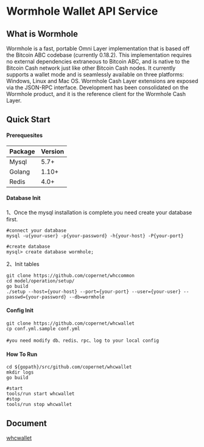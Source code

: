 # Wormhole Wallet API Service



## What is Wormhole

Wormhole is a fast, portable Omni Layer implementation that is based off the Bitcoin ABC codebase (currently 0.18.2). This implementation requires no external dependencies extraneous to Bitcoin ABC, and is native to the Bitcoin Cash network just like other Bitcoin Cash nodes. It currently supports a wallet mode and is seamlessly available on three platforms: Windows, Linux and Mac OS. Wormhole Cash Layer extensions are exposed via the JSON-RPC interface. Development has been consolidated on the Wormhole product, and it is the reference client for the Wormhole Cash Layer.

## Quick Start

#### Prerequesites

| Package | Version |
| :------ | ------- |
| Mysql   |   5.7+      |
| Golang  |    	1.10+     |
| Redis   |    	4.0+     |

#### Database Init

1、Once the mysql installation is complete.you need create your database first.

```
#connect your database
mysql -u{your-user} -p{your-password} -h{your-host} -P{your-port}

#create database
mysql> create database wormhole;
```

2、Init tables

```
git clone https://github.com/copernet/whccommon
cd model/operation/setup/
go build
./setup --host={your-host} --port={your-port} --user={your-user} --passwd={your-password} --db=wormhole
```

#### Config Init

```
git clone https://github.com/copernet/whcwallet
cp conf.yml.sample conf.yml

#you need modify db、redis、rpc、log to your local config
```

#### How To Run

```
cd ${gopath}/src/github.com/copernet/whcwallet
mkdir logs
go build

#start
tools/run start whcwallet
#stop 
tools/run stop whcwallet
```

## Document
[whcwallet](./doc/whcwallet.md)

